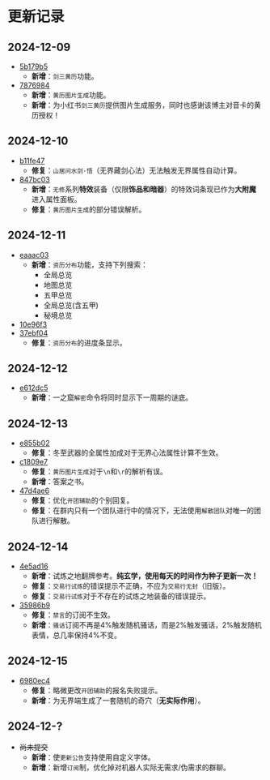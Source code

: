 # 更新记录

## 2024-12-09

- [5b179b5](https://github.com/HornCopper/Inkar-Suki/commit/5b179b55407fa26b9ed06c38ce9832870c232203)
    - **新增**：`剑三黄历`功能。
- [7876984](https://github.com/HornCopper/Inkar-Suki/commit/787698406401c5a809018b50fe9779576aa8c386)
    - **新增**：`黄历图片生成`功能。
    - **新增**：为小红书`剑三黄历`提供图片生成服务，同时也感谢该博主对音卡的黄历授权！

## 2024-12-10

- [b11fe47](https://github.com/HornCopper/Inkar-Suki/commit/b11fe4720870d235a471492dc2faca7c02d94304)
    - **修复**：`山居问水剑·悟`（无界藏剑心法）无法触发无界属性自动计算。
- [847bc03](https://github.com/HornCopper/Inkar-Suki/commit/847bc032c862fad7ead178b44fb272de57fc5424)
    - **新增**：`无修`系列**特效**装备（仅限**饰品和暗器**）的特效词条现已作为**大附魔**进入属性面板。
    - **修复**：`黄历图片生成`的部分错误解析。

## 2024-12-11

- [eaaac03](https://github.com/HornCopper/Inkar-Suki/commit/eaaac039304bbfdf1c363afbe93f879eadd5d018)
    - **新增**：`资历分布`功能，支持下列搜索：
        - 全局总览
        - 地图总览
        - 五甲总览
        - 全局总览(含五甲)
        - 秘境总览
- [10e96f3](https://github.com/HornCopper/Inkar-Suki/commit/10e96f3e2a25b4582829724187d62edf3d3cc5c7)
- [37ebf04](https://github.com/HornCopper/Inkar-Suki/commit/37ebf0425e996bbb9093d0ba3aba4c20c1a9c40b)
    - **修复**：`资历分布`的进度条显示。

## 2024-12-12

- [e612dc5](https://github.com/HornCopper/Inkar-Suki/commit/e612dc54a69de0da8df5df4a45f837355d26a3f2)
    - **新增**：一之窟`解密`命令将同时显示下一周期的谜底。

## 2024-12-13

- [e855b02](https://github.com/HornCopper/Inkar-Suki/commit/e855b02e430a26e50337401530f80db66cbecd9f)
    - **修复**：冬至武器的全属性加成对于无界心法属性计算不生效。
- [c1809e7](https://github.com/HornCopper/Inkar-Suki/commit/c1809e75de7741d2c02623390b6c34a82eedcb7f)
    - **修复**：`黄历图片生成`对于`\n`和`\r`的解析有误。
    - **新增**：答案之书。
- [47d4ae6](https://github.com/HornCopper/Inkar-Suki/commit/47d4ae624d73b0c260da5691ab6187e6377dbd4a)
    - **修复**：优化`开团辅助`的个别回复。
    - **修复**：在群内只有一个团队进行中的情况下，无法使用`解散团队`对唯一的团队进行解散。

## 2024-12-14

- [4e5ad16](https://github.com/HornCopper/Inkar-Suki/commit/4e5ad160ea418efab169edc5cba4ffc6f9e9b2ef)
    - **新增**：试炼之地翻牌参考。**纯玄学，使用每天的时间作为种子更新一次！**
    - **修复**：`交易行试炼`的错误提示不正确，不应为`交易行无封`（旧版）。
    - **修复**：`交易行试炼`对于不存在的试炼之地装备的错误提示。
- [35986b9](https://github.com/HornCopper/Inkar-Suki/commit/35986b9d6dc9dc2a856336e1691dcc677baaa52d)
    - **修复**：`禁言`的订阅不生效。
    - **新增**：`骚话`订阅不再是4%触发随机骚话，而是2%触发骚话，2%触发随机表情，总几率保持4%不变。

## 2024-12-15

- [6980ec4](https://github.com/HornCopper/Inkar-Suki/commit/6980ec48dbc552e35045b96890e40961c814b088)
    - **修复**：略微更改`开团辅助`的报名失败提示。
    - **新增**：为无界端生成了一套随机的奇穴（**无实际作用**）。

## 2024-12-?

- ~~尚未提交~~
    - **新增**：使`更新公告`支持使用自定义字体。
    - **新增**：新增`订阅`制，优化掉对机器人实际无需求/伪需求的群聊。
